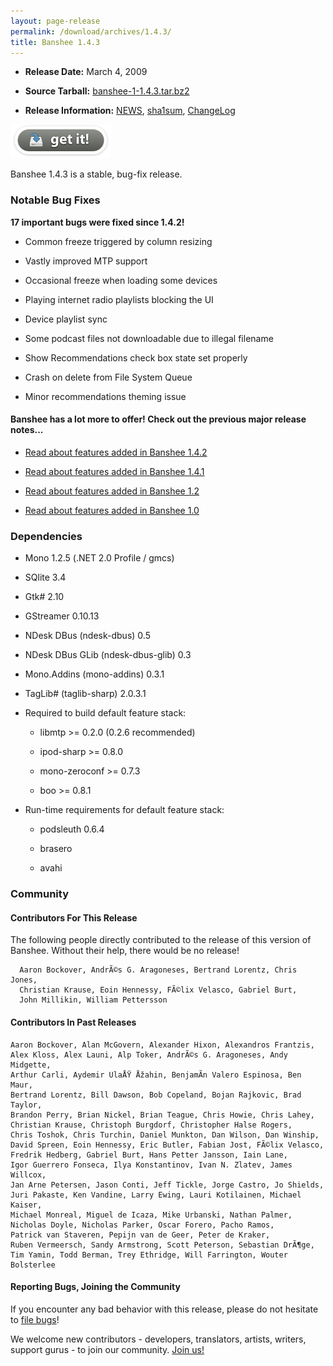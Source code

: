 ```yaml
---
layout: page-release
permalink: /download/archives/1.4.3/
title: Banshee 1.4.3
---
```



    
  * **Release Date:** March 4, 2009

    
  * **Source Tarball:** [banshee-1-1.4.3.tar.bz2](http://download.banshee-project.org/banshee/banshee-1-1.4.3.tar.bz2)


    
  * **Release Information:**
      [NEWS](http://download.banshee-project.org/banshee/banshee-1-1.4.3.news),
      [sha1sum](http://download.banshee-project.org/banshee/banshee-1-1.4.3.sha1sum),
      [ChangeLog](http://download.banshee-project.org/banshee/banshee-1-1.4.3.changes)
    

  
  

[![Download Now](/images/download-button.png)](/download)

 
  





Banshee 1.4.3 is a stable, bug-fix release.




### Notable Bug Fixes





**17 important bugs were fixed since 1.4.2!**





 
  * Common freeze triggered by column resizing

  
  * Vastly improved MTP support

  
  * Occasional freeze when loading some devices

  
  * Playing internet radio playlists blocking the UI


  
  * Device playlist sync

  
  * Some podcast files not downloadable due to illegal filename

  
  * Show Recommendations check box state set properly

  
  * Crash on delete from File System Queue

  
  * Minor recommendations theming issue





#### Banshee has a lot more to offer! Check out the previous major release notes...





  
  * [Read about features added in Banshee 1.4.2](/download/archives/1.4.2)

  
  * [Read about features added in Banshee 1.4.1](/download/archives/1.4.1)

  
  * [Read about features added in Banshee 1.2](/download/archives/1.2.0)

  
  * [Read about features added in Banshee 1.0](/download/archives/1.0.0)





### Dependencies






  
  * Mono 1.2.5 (.NET 2.0 Profile / gmcs)

  
  * SQlite 3.4

  
  * Gtk# 2.10

  
  * GStreamer 0.10.13

  
  * NDesk DBus (ndesk-dbus) 0.5


  
  * NDesk DBus GLib (ndesk-dbus-glib) 0.3

  
  * Mono.Addins (mono-addins) 0.3.1

  
  * TagLib# (taglib-sharp) 2.0.3.1

  
  * Required to build default feature stack:
    
      
    * libmtp >= 0.2.0 (0.2.6 recommended)

      
    * ipod-sharp >= 0.8.0


      
    * mono-zeroconf >= 0.7.3

      
    * boo >= 0.8.1

    
  

  
  * Run-time requirements for default feature stack:
    
      
    * podsleuth 0.6.4


      
    * brasero

      
    * avahi

    
  





### Community





#### Contributors For This Release





The following people directly contributed to the release of this version of Banshee. Without their help, there would be no release!





> 
      Aaron Bockover, AndrÃ©s G. Aragoneses, Bertrand Lorentz, Chris Jones,
      Christian Krause, Eoin Hennessy, FÃ©lix Velasco, Gabriel Burt,
      John Millikin, William Pettersson






#### Contributors In Past Releases





> 
    Aaron Bockover, Alan McGovern, Alexander Hixon, Alexandros Frantzis,
    Alex Kloss, Alex Launi, Alp Toker, AndrÃ©s G. Aragoneses, Andy Midgette,
    Arthur Carli, Aydemir UlaÅŸ Åžahin, BenjamÃ­n Valero Espinosa, Ben Maur,
    Bertrand Lorentz, Bill Dawson, Bob Copeland, Bojan Rajkovic, Brad Taylor,
    Brandon Perry, Brian Nickel, Brian Teague, Chris Howie, Chris Lahey,
    Christian Krause, Christoph Burgdorf, Christopher Halse Rogers,
    Chris Toshok, Chris Turchin, Daniel Munkton, Dan Wilson, Dan Winship,
    David Spreen, Eoin Hennessy, Eric Butler, Fabian Jost, FÃ©lix Velasco,
    Fredrik Hedberg, Gabriel Burt, Hans Petter Jansson, Iain Lane,
    Igor Guerrero Fonseca, Ilya Konstantinov, Ivan N. Zlatev, James Willcox,
    Jan Arne Petersen, Jason Conti, Jeff Tickle, Jorge Castro, Jo Shields,
    Juri Pakaste, Ken Vandine, Larry Ewing, Lauri Kotilainen, Michael Kaiser,
    Michael Monreal, Miguel de Icaza, Mike Urbanski, Nathan Palmer,
    Nicholas Doyle, Nicholas Parker, Oscar Forero, Pacho Ramos,
    Patrick van Staveren, Pepijn van de Geer, Peter de Kraker,
    Ruben Vermeersch, Sandy Armstrong, Scott Peterson, Sebastian DrÃ¶ge,
    Tim Yamin, Todd Berman, Trey Ethridge, Will Farrington, Wouter Bolsterlee






#### Reporting Bugs, Joining the Community





If you encounter any bad behavior with this release, please do not hesitate to [file bugs](/contribute/file-bugs/)!

We welcome new contributors - developers, translators, artists, writers, support gurus - to join our community.  [Join us!](/contribute)
